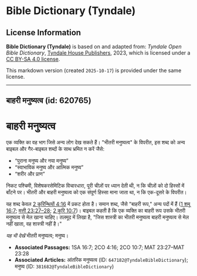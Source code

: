 # Bible Dictionary (Tyndale)

## License Information

**Bible Dictionary (Tyndale)** is based on and adapted from: _Tyndale Open Bible Dictionary_, [Tyndale House Publishers](https://tyndaleopenresources.com/), 2023, which is licensed under a [CC BY-SA 4.0 license](https://creativecommons.org/licenses/by-sa/4.0/legalcode.en).

This markdown version (created `2025-10-17`) is provided under the same license.



--------------------------------

## बाहरी मनुष्यत्व (id: 620765)

बाहरी मनुष्यत्व
===============

एक व्यक्ति का वह भाग जिसे अन्य लोग देख सकते हैं। "भीतरी मनुष्यत्व" के विपरीत, इस शब्द को अन्य बाइबल और गैर\-बाइबल शब्दों के साथ भ्रमित न करें जैसे:

* “पुराना मनुष्य और नया मनुष्य”
* “स्वाभाविक मनुष्य और आत्मिक मनुष्य”
* “शरीर और प्राण”

निकट पश्चिमी, विशेषकरसेमिटिक विचारधारा, पूरी चीज़ों पर ध्यान देती थी, न कि चीज़ों को दो हिस्सों में बाँटने पर। भीतरी और बाहरी मनुष्यत्व को एक संपूर्ण हिस्सा माना जाता था, न कि एक\-दूसरे के विपरीत।

यह शब्द केवल [2 कुरिन्थियों 4:16](https://ref.ly/2Cor4:16) में प्रकट होता है। समान शब्द, जैसे "बाहरी रूप," अन्य पदों में हैं ([1 शमू 16:7](https://ref.ly/1Sam16:7); [मत्ती 23:27–28](https://ref.ly/Matt23:27-Matt23:28); [2 कुरि 10:7](https://ref.ly/2Cor10:7))। बाइबल कहती है कि एक व्यक्ति का बाहरी रूप उसके भीतरी मनुष्यत्व से मेल खाना चाहिए। तलमूद में लिखा है, "जिस शास्त्री का भीतरी मनुष्यत्व बाहरी मनुष्यत्व से मेल नहीं खाता, वह शास्त्री नहीं है।" 

*यह भी देखें* भीतरी मनुष्यत्व; मनुष्य।

* **Associated Passages:** 1SA 16:7; 2CO 4:16; 2CO 10:7; MAT 23:27–MAT 23:28
* **Associated Articles:** आंतरिक मनुष्यत्व (ID: `647182@TyndaleBibleDictionary`); मनुष्य (ID: `381682@TyndaleBibleDictionary`)

